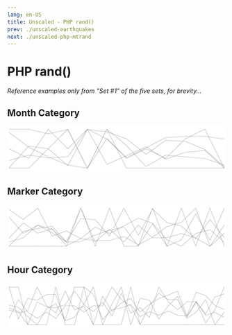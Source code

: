 ```yaml
---
lang: en-US
title: Unscaled - PHP rand()
prev: ./unscaled-earthquakes
next: ./unscaled-php-mtrand
---
```


# PHP rand()

_Reference examples only from "Set #1" of the five sets, for brevity..._

## Month Category

![Month Sparkline](../_media/sparklines/r-mo-s1.jpg)

## Marker Category

![Marker Sparkline](../_media/sparklines/r-mrk-s1.jpg)

## Hour Category

![Hour Sparkline](../_media/sparklines/r-hr-s1.jpg)
